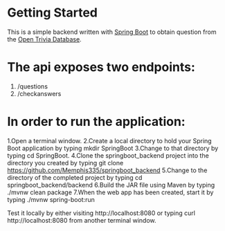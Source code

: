 # Getting Started

This is a simple backend written with [Spring Boot](https://spring.io/projects/spring-boot) to obtain question from the [Open Trivia Database](https://opentdb.com/). 

# The api exposes two endpoints:

1.  /questions
2.  /checkanswers

# In order to run the application:

1.Open a terminal window.
2.Create a local directory to hold your Spring Boot application by typing mkdir SpringBoot
3.Change to that directory by typing cd SpringBoot.
4.Clone the springboot_backend project into the directory you created by typing git clone https://github.com/Memphis335/springboot_backend
5.Change to the directory of the completed project by typing cd springboot_backend/backend
6.Build the JAR file using Maven by typing ./mvnw clean package
7.When the web app has been created, start it by typing ./mvnw spring-boot:run

Test it locally by either visiting http://localhost:8080 or typing curl http://localhost:8080 from another terminal window.
